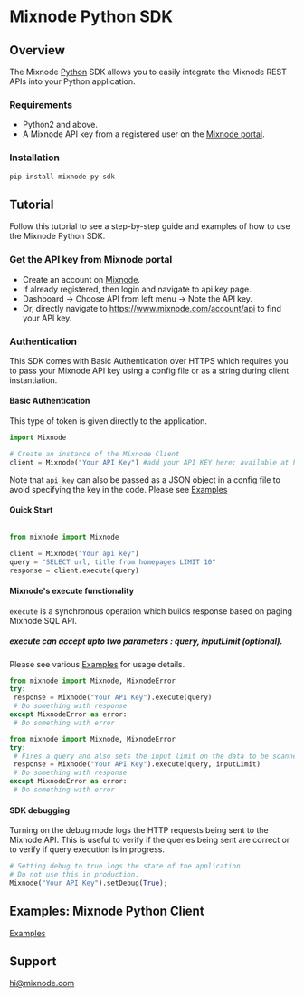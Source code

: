 # Mixnode Python SDK 


## Overview
The Mixnode [Python](https://www.python.org/) SDK allows you to easily integrate the Mixnode REST APIs into your Python application.

### Requirements
* Python2 and above.
* A Mixnode API key from a registered user on the [Mixnode portal](https://www.mixnode.com/account/api).


### Installation
```sh
pip install mixnode-py-sdk
```

## Tutorial
Follow this tutorial to see a step-by-step guide and examples of how to use the Mixnode Python SDK.

### Get the API key from Mixnode portal
* Create an account on [Mixnode](https://www.mixnode.com/signup).
* If already registered, then login and navigate to api key page. 
* Dashboard -> Choose API from left menu -> Note the API key. 
* Or, directly navigate to https://www.mixnode.com/account/api to find your API key.

### Authentication
This SDK comes with Basic Authentication over HTTPS which requires you to pass your Mixnode API key using a config file or as a string during client instantiation. 

#### Basic Authentication

This type of token is given directly to the application.

``` Python
import Mixnode

# Create an instance of the Mixnode Client
client = Mixnode("Your API Key") #add your API KEY here; available at https://www.mixnode.com/account/api

```
Note that `api_key` can also be passed as a JSON object in a config file to avoid specifying the key in the code.
Please see [Examples](https://github.com/Mixnode/mixnode-py-sdk/blob/master/examples)

#### Quick Start

```Python

from mixnode import Mixnode

client = Mixnode("Your api key")
query = "SELECT url, title from homepages LIMIT 10"
response = client.execute(query)

```

#### Mixnode's execute functionality
`execute` is a synchronous operation which builds response based on paging Mixnode SQL API. 

##### execute can accept upto two parameters : query, inputLimit (optional). 
Please see various [Examples](https://github.com/Mixnode/mixnode-py-sdk/blob/master/examples) for usage details.
```Python
from mixnode import Mixnode, MixnodeError
try:
 response = Mixnode("Your API Key").execute(query)
 # Do something with response
except MixnodeError as error:
 # Do something with error
```
```Python
from mixnode import Mixnode, MixnodeError
try:
 # Fires a query and also sets the input limit on the data to be scanned
 response = Mixnode("Your API Key").execute(query, inputLimit)
 # Do something with response
except MixnodeError as error:
 # Do something with error
```

#### SDK debugging
Turning on the debug mode logs the HTTP requests being sent to the Mixnode API. This is useful to verify if the queries being sent are correct or to verify if query execution is in progress.

```Python
# Setting debug to true logs the state of the application.
# Do not use this in production.
Mixnode("Your API Key").setDebug(True);

```

## Examples: Mixnode Python Client
[Examples](https://github.com/Mixnode/mixnode-py-sdk/tree/master/examples)


## Support

[hi@mixnode.com](mailto:hi@mixnode.com)
